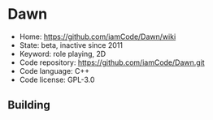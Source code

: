 # Dawn

- Home: https://github.com/iamCode/Dawn/wiki
- State: beta, inactive since 2011
- Keyword: role playing, 2D
- Code repository: https://github.com/iamCode/Dawn.git
- Code language: C++
- Code license: GPL-3.0

## Building
